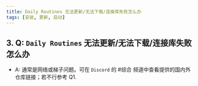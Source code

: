 ```yaml
---
title: Daily Routines 无法更新/无法下载/连接库失败怎么办
tags: [安装, 更新, 启动]
---
```



## 3. Q: `Daily Routines` 无法更新/无法下载/连接库失败怎么办
   - A: 通常是网络或梯子问题。可在 `Discord` 的 #综合 频道中查看提供的国内外仓库链接；若不行参考 Q1.